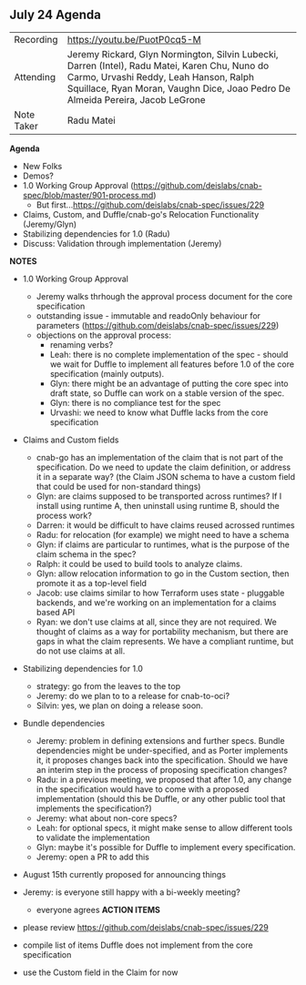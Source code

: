 ## **July 24 Agenda**

|  |  | 
| -------- | -------- |
| Recording | https://youtu.be/PuotP0cq5-M |
| Attending | Jeremy Rickard, Glyn Normington, Silvin Lubecki, Darren (Intel), Radu Matei, Karen Chu, Nuno do Carmo, Urvashi Reddy, Leah Hanson, Ralph Squillace, Ryan Moran, Vaughn Dice, Joao Pedro De Almeida Pereira, Jacob LeGrone |
| Note Taker | Radu Matei |

**Agenda**
* New Folks
* Demos?
* 1.0 Working Group Approval (https://github.com/deislabs/cnab-spec/blob/master/901-process.md)
    * But first...https://github.com/deislabs/cnab-spec/issues/229
* Claims, Custom, and Duffle/cnab-go's Relocation Functionality (Jeremy/Glyn)
* Stabilizing dependencies for 1.0 (Radu)
* Discuss: Validation through implementation (Jeremy)

**NOTES**

- 1.0 Working Group Approval
    - Jeremy walks thrhough the approval process document for the core specification
    - outstanding issue - immutable and readoOnly behaviour for parameters (https://github.com/deislabs/cnab-spec/issues/229)
    - objections on the approval process:
        - renaming verbs?
        - Leah: there is no complete implementation of the spec - should we wait for Duffle to implement all features before 1.0 of the core specification (mainly outputs). 
        - Glyn: there might be an advantage of putting the core spec into draft state, so Duffle can work on a stable version of the spec.
        - Glyn: there is no compliance test for the spec
        - Urvashi: we need to know what Duffle lacks from the core specification

- Claims and Custom fields
    - cnab-go has an implementation of the claim that is not part of the specification. Do we need to update the claim definition, or address it in a separate way? (the Claim JSON schema to have a custom field that could be used for non-standard things)
    - Glyn: are claims supposed to be transported across runtimes? If I install using runtime A, then uninstall using runtime B, should the process work?
    - Darren: it would be difficult to have claims reused acrossed runtimes
    - Radu: for relocation (for example) we might need to have a schema
    - Glyn: if claims are particular to runtimes, what is the purpose of the claim schema in the spec?
    - Ralph: it could be used to build tools to analyze claims.
    - Glyn: allow relocation information to go in the Custom section, then promote it as a top-level field
    - Jacob: use claims similar to how Terraform uses state - pluggable backends, and we're working on an implementation for a claims based API
    - Ryan: we don't use claims at all, since they are not required. We thought of claims as a way for portability mechanism, but there are gaps in what the claim represents. We have a compliant runtime, but do not use claims at all.
    
- Stabilizing dependencies for 1.0
    - strategy: go from the leaves to the top
    - Jeremy: do we plan to to a release for cnab-to-oci?
    - Silvin: yes, we plan on doing a release soon.

- Bundle dependencies
    - Jeremy: problem in defining extensions and further specs. Bundle dependencies might be under-specified, and as Porter implements it, it proposes changes back into the specification. Should we have an interim step in the process of proposing specification changes?
    - Radu: in a previous meeting, we proposed that after 1.0, any change in the specification would have to come with a proposed implementation (should this be Duffle, or any other public tool that implements the specification?)
    - Jeremy: what about non-core specs?
    - Leah: for optional specs, it might make sense to allow different tools to validate the implementation 
    - Glyn: maybe it's possible for Duffle to implement every specification.
    - Jeremy: open a PR to add this

- August 15th currently proposed for announcing things
- Jeremy: is everyone still happy with a bi-weekly meeting? 
    - everyone agrees
**ACTION ITEMS**

- please review https://github.com/deislabs/cnab-spec/issues/229
- compile list of items Duffle does not implement from the core specification
- use the Custom field in the Claim for now